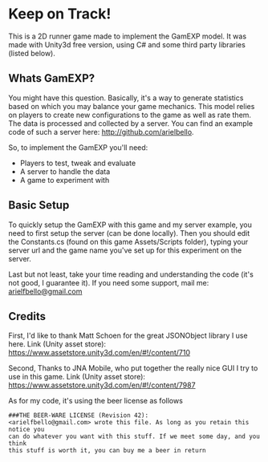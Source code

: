 Keep on Track!
====================

This is a 2D runner game made to implement the GamEXP model.
It was made with Unity3d free version, using C# and some third party libraries (listed below).

Whats GamEXP?
--------------------
You might have this question. Basically, it's a way to generate statistics based on which you may balance your game mechanics.
This model relies on players to create new configurations to the game as well as rate them.
The data is processed and collected by a server. You can find an example code of such a server here: http://github.com/arielbello.

So, to implement the GamEXP you'll need:
- Players to test, tweak and evaluate
- A server to handle the data
- A game to experiment with

Basic Setup
--------------------
To quickly setup the GamEXP with this game and my server example, you need to first setup the server (can be done locally).
Then you should edit the Constants.cs (found on this game Assets/Scripts folder), typing your server url and the game name you've set up for this experiment on the server.

Last but not least, take your time reading and understanding the code (it's not good, I guarantee it).
If you need some support, mail me: arielfbello@gmail.com


Credits
--------------------
First, I'd like to thank Matt Schoen for the great JSONObject library I use here. Link (Unity asset store): https://www.assetstore.unity3d.com/en/#!/content/710

Second, Thanks to JNA Mobile, who put together the really nice GUI I try to use in this game. Link (Unity asset store): https://www.assetstore.unity3d.com/en/#!/content/7987

As for my code, it's using the beer license as follows

	###THE BEER-WARE LICENSE (Revision 42):
	<arielfbello@gmail.com> wrote this file. As long as you retain this notice you
	can do whatever you want with this stuff. If we meet some day, and you think
	this stuff is worth it, you can buy me a beer in return
